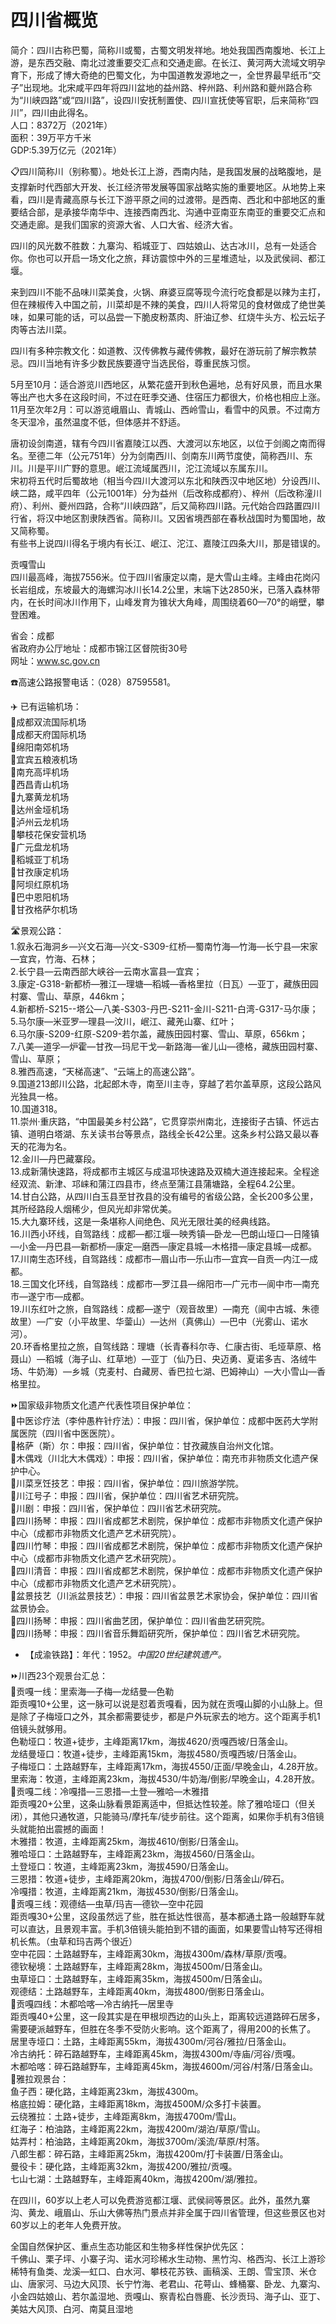 # 四川省概览  
简介：四川古称巴蜀，简称川或蜀，古蜀文明发祥地。地处我国西南腹地、长江上游，是东西交融、南北过渡重要交汇点和交通走廊。在长江、黄河两大流域文明孕育下，形成了博大奇绝的巴蜀文化，为中国道教发源地之一，全世界最早纸币“交子”出现地。北宋咸平四年将四川盆地的益州路、梓州路、利州路和夔州路合称为“川峡四路”或“四川路”，设四川安抚制置使、四川宣抚使等官职，后来简称“四川”，四川由此得名。  
人口：8372万（2021年）  
面积：39万平方千米  
GDP:5.39万亿元（2021年）  

📋四川简称川（别称蜀）。地处长江上游，西南内陆，是我国发展的战略腹地，是支撑新时代西部大开发、长江经济带发展等国家战略实施的重要地区。从地势上来看，四川是青藏高原与长江下游平原之间的过渡带。是西南、西北和中部地区的重要结合部，是承接华南华中、连接西南西北、沟通中亚南亚东南亚的重要交汇点和交通走廊。是我们国家的资源大省、人口大省、经济大省。  

四川的风光数不胜数：九寨沟、稻城亚丁、四姑娘山、达古冰川，总有一处适合你。你也可以开启一场文化之旅，拜访震惊中外的三星堆遗址，以及武侯祠、都江堰。  

来到四川不能不品味川菜美食，火锅、麻婆豆腐等现今流行吃食都是以辣为主打，但在辣椒传入中国之前，川菜却是不辣的美食，四川人将常见的食材做成了绝世美味，如果可能的话，可以品尝一下脆皮粉蒸肉、肝油辽参、红烧牛头方、松云坛子肉等古法川菜。  

四川有多种宗教文化：如道教、汉传佛教与藏传佛教，最好在游玩前了解宗教禁忌。四川当地有许多少数民族要遵守当选民俗，尊重民族习惯。  

5月至10月：适合游览川西地区，从繁花盛开到秋色遍地，总有好风景，而且水果等出产也大多在这段时间，不过在旺季交通、住宿压力都很大，价格也相应上涨。  
11月至次年2月：可以游览峨眉山、青城山、西岭雪山，看雪中的风景。不过南方冬天湿冷，虽然温度不低，但体感并不舒适。  

唐初设剑南道，辖有今四川省嘉陵江以西、大渡河以东地区，以位于剑阁之南而得名。至德二年（公元751年）分为剑南西川、剑南东川两节度使，简称西川、东川。川是平川广野的意思。岷江流域属西川，沱江流域以东属东川。  
宋初将五代时后蜀故地（相当今四川大渡河以东北和陕西汉中地区地）分设西川、峡二路，咸平四年（公元1001年）分为益州（后改称成都府）、梓州（后改称潼川府）、利州、夔州四路，合称“川峡四路”，后又简称四川路。元代始合四路置四川行省，将汉中地区割隶陕西省。简称川。又因省境西部在春秋战国时为蜀国地，故又简称蜀。  
有些书上说四川得名于境内有长江、岷江、沱江、嘉陵江四条大川，那是错误的。  

贡嘎雪山  
四川最高峰，海拔7556米。位于四川省康定以南，是大雪山主峰。主峰由花岗闪长岩组成，东坡最大的海螺沟冰川长14.2公里，末端下达2850米，已落入森林带内，在长时间冰川作用下，山峰发育为锥状大角峰，周围绕着60—70°的峭壁，攀登困难。  

省会：成都  
省政府办公厅地址：成都市锦江区督院街30号  
网址：<a href="http://www.sc.gov.cn" target="_blank">www.sc.gov.cn</a>  

☎️高速公路报警电话：（028）87595581。  

✈️ 已有运输机场：  
🔸成都双流国际机场  
🔸成都天府国际机场  
🔸绵阳南郊机场  
🔸宜宾五粮液机场  
🔸南充高坪机场  
🔸西昌青山机场  
🔸九寨黄龙机场  
🔸达州金垭机场  
🔸泸州云龙机场  
🔸攀枝花保安营机场  
🔸广元盘龙机场  
🔸稻城亚丁机场  
🔸甘孜康定机场  
🔸阿坝红原机场  
🔸巴中恩阳机场  
🔸甘孜格萨尔机场  

🛣️景观公路：  
1.叙永石海洞乡—兴文石海—兴文-S309-红桥—蜀南竹海—竹海—长宁县—宋家—宜宾，竹海、石林；  
2.长宁县—云南西部大峡谷—云南水富县—宜宾；  
3.康定-G318-新都桥—雅江—理塘—稻城—香格里拉（日瓦）—亚丁，藏族田园村寨、雪山、草原，446km；  
4.新都桥-S215--塔公—八美-S303-丹巴-S211-金川-S211-白湾-G317-马尔康；  
5.马尔康—米亚罗—理县—汶川，岷江、藏羌山寨、红叶；  
6.马尔康-S209-红原-S209-若尔盖，藏族田园村寨、雪山、草原，656km；  
7.八美—道孚—炉霍—甘孜—玛尼干戈—新路海—雀儿山—德格，藏族田园村寨、雪山、草原；  
8.雅西高速，“天梯高速”、“云端上的高速公路”。  
9.国道213郎川公路，北起郎木寺，南至川主寺，穿越了若尔盖草原，这段公路风光独具一格。  
10.国道318。  
11.崇州·重庆路，“中国最美乡村公路”，它贯穿崇州南北，连接街子古镇、怀远古镇、道明白塔湖、东关读书台等景点，路线全长42公里。这条乡村公路又最以春天的花海为名。  
12.金川—丹巴藏寨段。  
13.成新蒲快速路，将成都市主城区与成温邛快速路及双楠大道连接起来。全程途经双流、新津、邛崃和蒲江四县市，终点至蒲江县蒲塘路，全程64.2公里。  
14.甘白公路，从四川白玉县至甘孜县的没有编号的省级公路，全长200多公里，其所经路段人烟稀少，但风光却非常优美。  
15.大九寨环线，这是一条堪称人间绝色、风光无限壮美的经典线路。  
16.川西小环线，自驾路线：成都—都江堰—映秀镇—卧龙—巴朗山垭口—日隆镇—小金—丹巴县—新都桥—康定—磨西—康定县城—木格措—康定县城—成都。  
17.川南生态环线，自驾路线：成都市—眉山市—乐山市—宜宾—自贡—内江—成都。  
18.三国文化环线，自驾路线：成都市—罗江县—绵阳市—广元市—阆中市—南充市—遂宁市—成都。  
19.川东红叶之旅，自驾路线：成都—遂宁（观音故里）—南充（阆中古城、朱德故里）—广安（小平故里、华蓥山）—达州（真佛山）—巴中（光雾山、诺水河）。  
20.环香格里拉之旅，自驾线路：理塘（长青春科尔寺、仁康古街、毛垭草原、格聂山）—稻城（海子山、红草地）—亚丁（仙乃日、央迈勇、夏诺多吉、洛绒牛场、牛奶海）—乡城（克麦村、白藏房、香巴拉七湖、巴姆神山）—大小雪山—香格里拉。  

⏩国家级非物质文化遗产代表性项目保护单位：  
🔸中医诊疗法（李仲愚杵针疗法）：申报：四川省，保护单位：成都中医药大学附属医院（四川省中医医院）。  
🔸格萨（斯）尔：申报：四川省，保护单位：甘孜藏族自治州文化馆。  
🔸木偶戏（川北大木偶戏）：申报：四川省，保护单位：南充市非物质文化遗产保护中心。  
🔸川菜烹饪技艺：申报：四川省，保护单位：四川旅游学院。  
🔸川江号子：申报：四川省，保护单位：四川省艺术研究院。  
🔸川剧：申报：四川省，保护单位：四川省艺术研究院。  
🔸四川扬琴：申报：四川省成都艺术剧院，保护单位：成都市非物质文化遗产保护中心（成都市非物质文化遗产艺术研究院）。  
🔸四川竹琴：申报：四川省成都艺术剧院，保护单位：成都市非物质文化遗产保护中心（成都市非物质文化遗产艺术研究院）。  
🔸四川清音：申报：四川省成都艺术剧院，保护单位：成都市非物质文化遗产保护中心（成都市非物质文化遗产艺术研究院）。  
🔸盆景技艺（川派盆景技艺）：申报：四川省盆景艺术家协会，保护单位：四川省盆景协会。  
🔸四川扬琴：申报：四川省曲艺团，保护单位：四川省曲艺研究院。  
🔸四川扬琴：申报：四川省音乐舞蹈研究所，保护单位：四川省艺术研究院。  

* 【成渝铁路】：年代：1952。*中国20世纪建筑遗产。*  

⏩川西23个观景台汇总：  
🔸贡嘎一线：里索海—子梅—龙结曼—色勒  
距贡嘎10+公里，这一脉可以说是怼着贡嘎看，因为就在贡嘎山脚的小山脉上。但是除了子梅垭口之外，其余都需要徒步，都是户外玩家去的地方。这个距离手机1倍镜头就够用。  
色勒垭口：牧道+徒步，主峰距离17km，海拔4620/贡嘎西坡/日落金山。  
龙结曼垭口：牧道+徒步，主峰距离15km，海拔4580/贡嘎西坡/日落金山。  
子梅垭口：土路越野车，主峰距离17km，海拔4550/正面/早晚金山，4.28开放。  
里索海：牧道，主峰距离23km，海拔4530/牛奶海/倒影/早晚金山，4.28开放。  
🔸贡嘎二线：冷嘎措—三恩措—土登—雅哈—木雅措  
距贡嘎20+公里，这条山脉看景距离适中，但抵达性较差。除了雅哈垭口（但关闭），其他只通牧道，只能骑马/摩托车/徒步前往。这个距离，如果你手机有3倍镜头就能拍出震撼的画面！  
木雅措：牧道，主峰距离25km，海拔4610/倒影/日落金山。  
雅哈垭口：土路越野车，主峰距离23km，海拔4560/日落金山。  
土登垭口：牧道，主峰距离23km，海拔4590/日落金山。  
三恩措：牧道+徒步，主峰距离20km，海拔4700/倒影/日落金山/碎石。  
冷嘎措：牧道，主峰距离21km，海拔4530/倒影/日落金山。  
🔸贡嘎三线：观德结—虫草/玛吉—德钦—空中花园  
距贡嘎30+公里，这段虽然远了些，胜在抵达性很高，基本都通土路一般越野车就可以直达，且景观丰富。手机3倍镜头能拍到不错的画面，如果要雪山特写还得相机长焦。（虫草和玛吉两个很近）  
空中花园：土路越野车，主峰距离30km，海拔4300m/森林/草原/贡嘎。  
德钦秘境：土路越野车，主峰距离28km，海拔4500m/日落金山。  
虫草垭口：土路越野车，主峰距离35km，海拔4500m/日落金山。  
观德结：土路越野车，主峰距离40km，海拔4800/倒影日落金山。  
🔸贡嘎四线：木都哈喀—冷古纳托—居里寺  
距贡嘎40+公里，这一段其实是在甲根坝西边的山头上，距离较远道路碎石居多，需要硬派越野车，但胜在冬季不受防火影响。这个距离了，得用200的长焦了。  
居里寺垭口：土路，主峰距离55km，海拔4300m/河谷/雅拉/日落金山。  
冷古纳托：碎石路越野车，主峰距离45km，海拔4300m/寺庙/河谷/贡嘎。  
木都哈喀：碎石路越野车，主峰距离45km，海拔4600m/河谷/村落/日落金山。  
🔸雅拉观景台：  
鱼子西：硬化路，主峰距离23km，海拔4300m。  
格底拉姆：硬化路，主峰距离18km，海拔4500M/众多打卡装置。  
云绕雅拉：土路+徒步，主峰距离8km，海拔4700m/雪山。  
红海子：柏油路，主峰距离22km，海拔4200m/湖泊/草原/雪山。  
姑弄村：柏油路，主峰距离20km，海拔3700m/溪流/草原/村落。  
八郎生都：碎石路，主峰距离25km，海拔4200m/打卡装置/日落金山。  
曼役卡：硬化路，主峰距离32km，海拔4200/雅拉/贡嘎。  
七山七湖：土路越野车，主峰距离40km，海拔4200m/湖/雅拉。  

在四川，60岁以上老人可以免费游览都江堰、武侯祠等景区。此外，虽然九寨沟、黄龙、峨眉山、乐山大佛等热门景点并非全属于四川省管理，但这些景区也对60岁以上的老年人免费开放。  

全国自然保护区、重点生态功能区和生物多样性保护优先区：  
千佛山、栗子坪、小寨子沟、诺水河珍稀水生动物、黑竹沟、格西沟、长江上游珍稀特有鱼类、龙溪—虹口、白水河、攀枝花苏铁、画稿溪、王朗、雪宝顶、米仓山、唐家河、马边大风顶、长宁竹海、老君山、花萼山、蜂桶寨、卧龙、九寨沟、小金四姑娘山、若尔盖湿地、贡嘎山、察青松白唇鹿、长沙贡玛、海子山、亚丁、美姑大风顶、白河、南莫且湿地  
